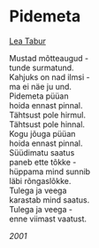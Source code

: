 # Pidemeta

[Lea Tabur](./)

Mustad mõtteaugud -  
tunde surmatund.  
Kahjuks on nad ilmsi -  
ma ei näe ju und.  
Pidemeta püüan  
hoida ennast pinnal.  
Tähtsust pole hirmul.  
Tähtsust pole hinnal.  
Kogu jõuga püüan  
hoida ennast pinnal.  
Süüdimatu saatus  
paneb ette tõkke -  
hüppama mind sunnib  
läbi rõngaslõkke.  
Tulega ja veega  
karastab mind saatus.  
Tulega ja veega -  
enne viimast vaatust.

_2001_

